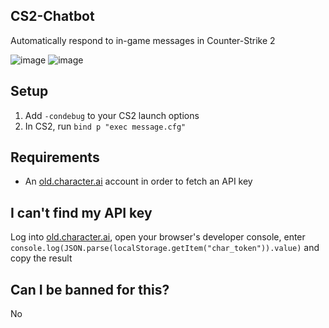 ## CS2-Chatbot
Automatically respond to in-game messages in Counter-Strike 2

![image](https://github.com/skelcium/CS2-Chatbot/assets/141345390/aaaea781-60a2-4fcb-881b-178f3c0b621d)
![image](https://github.com/skel-sys/CS2-Chatbot/assets/141345390/9b8a3948-cf43-4960-a786-b87e83be4abb)

## Setup
1. Add `-condebug` to your CS2 launch options
2. In CS2, run `bind p "exec message.cfg"`

## Requirements
- An [old.character.ai](https://old.character.ai/) account in order to fetch an API key

## I can't find my API key
Log into [old.character.ai](https://old.character.ai/), open your browser's developer console, enter `console.log(JSON.parse(localStorage.getItem("char_token")).value)` and copy the result

## Can I be banned for this?
No
